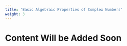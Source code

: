 ```yaml
---
title: 'Basic Algebraic Properties of Complex Numbers'
weight: 3
---
```


# Content Will be Added Soon